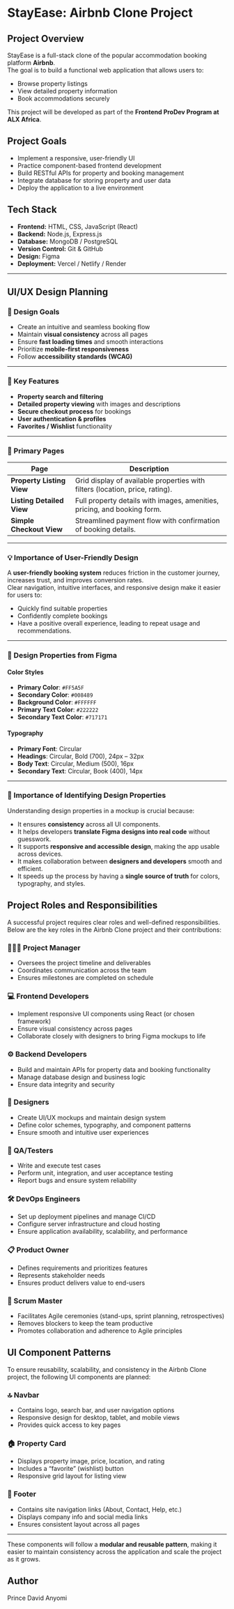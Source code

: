 # StayEase: Airbnb Clone Project

## Project Overview

StayEase is a full-stack clone of the popular accommodation booking platform **Airbnb**.  
The goal is to build a functional web application that allows users to:

- Browse property listings
- View detailed property information
- Book accommodations securely

This project will be developed as part of the **Frontend ProDev Program at ALX Africa**.

## Project Goals

- Implement a responsive, user-friendly UI
- Practice component-based frontend development
- Build RESTful APIs for property and booking management
- Integrate database for storing property and user data
- Deploy the application to a live environment

## Tech Stack

- **Frontend:** HTML, CSS, JavaScript (React)
- **Backend:** Node.js, Express.js
- **Database:** MongoDB / PostgreSQL
- **Version Control:** Git & GitHub
- **Design:** Figma
- **Deployment:** Vercel / Netlify / Render

---

## UI/UX Design Planning

### 🎯 Design Goals

- Create an intuitive and seamless booking flow
- Maintain **visual consistency** across all pages
- Ensure **fast loading times** and smooth interactions
- Prioritize **mobile-first responsiveness**
- Follow **accessibility standards (WCAG)**

---

### 🌟 Key Features

- **Property search and filtering**
- **Detailed property viewing** with images and descriptions
- **Secure checkout process** for bookings
- **User authentication & profiles**
- **Favorites / Wishlist** functionality

---

### 📑 Primary Pages

| Page                      | Description                                                                  |
| ------------------------- | ---------------------------------------------------------------------------- |
| **Property Listing View** | Grid display of available properties with filters (location, price, rating). |
| **Listing Detailed View** | Full property details with images, amenities, pricing, and booking form.     |
| **Simple Checkout View**  | Streamlined payment flow with confirmation of booking details.               |

---

### 💡 Importance of User-Friendly Design

A **user-friendly booking system** reduces friction in the customer journey, increases trust, and improves conversion rates.  
Clear navigation, intuitive interfaces, and responsive design make it easier for users to:

- Quickly find suitable properties
- Confidently complete bookings
- Have a positive overall experience, leading to repeat usage and recommendations.

---

### 🎨 Design Properties from Figma

#### Color Styles

- **Primary Color**: `#FF5A5F`
- **Secondary Color**: `#008489`
- **Background Color**: `#FFFFFF`
- **Primary Text Color**: `#222222`
- **Secondary Text Color**: `#717171`

#### Typography

- **Primary Font**: Circular
- **Headings**: Circular, Bold (700), 24px – 32px
- **Body Text**: Circular, Medium (500), 16px
- **Secondary Text**: Circular, Book (400), 14px

---

### 🔑 Importance of Identifying Design Properties

Understanding design properties in a mockup is crucial because:

- It ensures **consistency** across all UI components.
- It helps developers **translate Figma designs into real code** without guesswork.
- It supports **responsive and accessible design**, making the app usable across devices.
- It makes collaboration between **designers and developers** smooth and efficient.
- It speeds up the process by having a **single source of truth** for colors, typography, and styles.

## Project Roles and Responsibilities

A successful project requires clear roles and well-defined responsibilities. Below are the key roles in the Airbnb Clone project and their contributions:

### 👩🏾‍💼 Project Manager

- Oversees the project timeline and deliverables
- Coordinates communication across the team
- Ensures milestones are completed on schedule

### 💻 Frontend Developers

- Implement responsive UI components using React (or chosen framework)
- Ensure visual consistency across pages
- Collaborate closely with designers to bring Figma mockups to life

### ⚙️ Backend Developers

- Build and maintain APIs for property data and booking functionality
- Manage database design and business logic
- Ensure data integrity and security

### 🎨 Designers

- Create UI/UX mockups and maintain design system
- Define color schemes, typography, and component patterns
- Ensure smooth and intuitive user experiences

### 🧪 QA/Testers

- Write and execute test cases
- Perform unit, integration, and user acceptance testing
- Report bugs and ensure system reliability

### 🛠️ DevOps Engineers

- Set up deployment pipelines and manage CI/CD
- Configure server infrastructure and cloud hosting
- Ensure application availability, scalability, and performance

### 📋 Product Owner

- Defines requirements and prioritizes features
- Represents stakeholder needs
- Ensures product delivers value to end-users

### 📅 Scrum Master

- Facilitates Agile ceremonies (stand-ups, sprint planning, retrospectives)
- Removes blockers to keep the team productive
- Promotes collaboration and adherence to Agile principles

## UI Component Patterns

To ensure reusability, scalability, and consistency in the Airbnb Clone project, the following UI components are planned:

### 🔝 Navbar

- Contains logo, search bar, and user navigation options
- Responsive design for desktop, tablet, and mobile views
- Provides quick access to key pages

### 🏠 Property Card

- Displays property image, price, location, and rating
- Includes a “favorite” (wishlist) button
- Responsive grid layout for listing view

### 📑 Footer

- Contains site navigation links (About, Contact, Help, etc.)
- Displays company info and social media links
- Ensures consistent layout across all pages

---

These components will follow a **modular and reusable pattern**, making it easier to maintain consistency across the application and scale the project as it grows.

## Author

Prince David Anyomi
